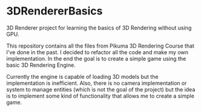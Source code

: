 # 3DRendererBasics
3D Renderer project for learning the basics of 3D Rendering without using GPU.

This repository contains all the files from Pikuma 3D Rendering Course that I've done in the past. I decided to refactor all the code and make my own implementation. In the end the goal is to create a simple game using the basic 3D Rendering Engine.

Currently the engine is capable of loading 3D models but the implementation is inefficient. Also, there is no camera implementation or system to manage entities (which is not the goal of the project) but the idea is to implement some kind of functionality that allows me to create a simple game.
